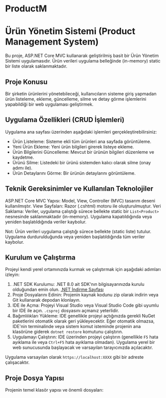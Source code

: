 # ProductM
# Ürün Yönetim Sistemi (Product Management System)

Bu proje, ASP.NET Core MVC kullanarak geliştirilmiş basit bir Ürün Yönetim Sistemi uygulamasıdır. Ürün verileri uygulama belleğinde (in-memory) static bir liste olarak saklanmaktadır.

## Proje Konusu

Bir şirketin ürünlerini yönetebileceği, kullanıcıların sisteme giriş yapmadan ürün listeleme, ekleme, güncelleme, silme ve detay görme işlemlerini yapabildiği bir web uygulaması geliştirmek.

## Uygulama Özellikleri (CRUD İşlemleri)

Uygulama ana sayfası üzerinden aşağıdaki işlemleri gerçekleştirebilirsiniz:

- Ürün Listeleme: Sisteme ekli tüm ürünleri ana sayfada görüntüleme.
- Yeni Ürün Ekleme: Yeni ürün bilgileri girerek listeye ekleme.
- Ürün Bilgilerini Güncelleme: Mevcut bir ürünün bilgileri düzenleme ve kaydetme.
- Ürünü Silme: Listedeki bir ürünü sistemden kalıcı olarak silme (onay adımı ile).
- Ürün Detaylarını Görme: Bir ürünün detaylarını görüntüleme.


## Teknik Gereksinimler ve Kullanılan Teknolojiler
ASP.NET Core MVC Yapısı: Model, View, Controller (MVC) tasarım deseni kullanılmıştır.
View Sayfaları: Razor (.cshtml) motoru ile oluşturulmuştur.
Veri Saklama: Veriler, uygulama çalıştığı sürece bellekte static bir `List<Product>` nesnesinde saklanmaktadır (in-memory). Uygulama kapatıldığında veya yeniden başlatıldığında veriler kaybolur.

Not: Ürün verileri uygulama çalıştığı sürece bellekte (static liste) tutulur. Uygulama durdurulduğunda veya yeniden başlatıldığında tüm veriler kaybolur.

## Kurulum ve Çalıştırma

Projeyi kendi yerel ortamınızda kurmak ve çalıştırmak için aşağıdaki adımları izleyin:

1.  .NET SDK Kurulumu: .NET 8.0 ait SDK'nın bilgisayarınızda kurulu olduğundan emin olun. [.NET İndirme Sayfası](https://dotnet.microsoft.com/download)
2.  Proje Dosyalarını Edinin: Projenin kaynak kodunu zip olarak indirin veya Git kullanarak depodan klonlayın.
3.  IDE ile Açma: Projeyi Visual Studio veya Visual Studio Code gibi uyumlu bir IDE ile açın. `.csproj` dosyasını açmanız yeterlidir.
4.  Bağımlılıkları Yükleme: IDE genellikle projeyi açtığınızda gerekli NuGet paketlerini otomatik olarak geri yükleyecektir. Eğer otomatik olmazsa, IDE'nin terminalinde veya sistem komut isteminde projenin ana klasörüne giderek `dotnet restore` komutunu çalıştırın.
5.  Uygulamayı Çalıştırın: IDE üzerinden projeyi çalıştırın (genellikle `F5` hata ayıklama ile veya `Ctrl+F5` hata ayıklama olmadan). Uygulama yerel bir web sunucusunda başlayacak ve varsayılan tarayıcınızda açılacaktır.

Uygulama varsayılan olarak `https://localhost:XXXX` gibi bir adreste çalışacaktır.

## Proje Dosya Yapısı

Projenin temel klasör yapısı ve önemli dosyaları:
